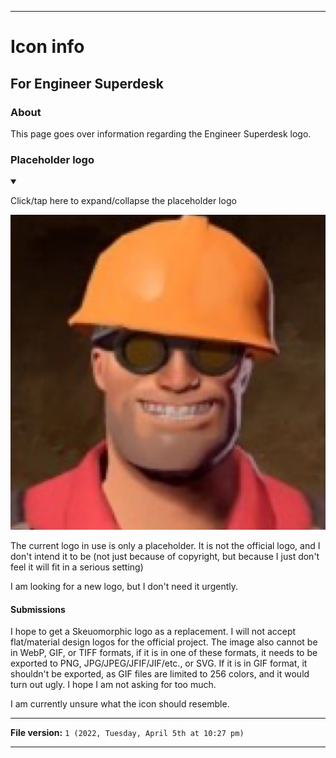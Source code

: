 
***

# Icon info

## For Engineer Superdesk

### About

This page goes over information regarding the Engineer Superdesk logo.

### Placeholder logo

<details open><summary><p lang="en">Click/tap here to expand/collapse the placeholder logo</p></summary>

![/EngineerGaming.jpeg](/EngineerGaming.jpeg)

</details>

The current logo in use is only a placeholder. It is not the official logo, and I don't intend it to be (not just because of copyright, but because I just don't feel it will fit in a serious setting)

I am looking for a new logo, but I don't need it urgently.

#### Submissions

I hope to get a Skeuomorphic logo as a replacement. I will not accept flat/material design logos for the official project. The image also cannot be in WebP, GIF, or TIFF formats, if it is in one of these formats, it needs to be exported to PNG, JPG/JPEG/JFIF/JIF/etc., or SVG. If it is in GIF format, it shouldn't be exported, as GIF files are limited to 256 colors, and it would turn out ugly. I hope I am not asking for too much.

I am currently unsure what the icon should resemble.

***

**File version:** `1 (2022, Tuesday, April 5th at 10:27 pm)`

***
